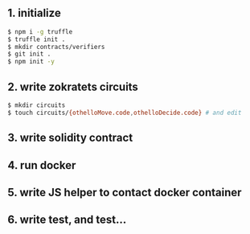 ## 1. initialize

```bash
$ npm i -g truffle
$ truffle init .
$ mkdir contracts/verifiers
$ git init .
$ npm init -y
```

## 2. write zokratets circuits
```bash
$ mkdir circuits
$ touch circuits/{othelloMove.code,othelloDecide.code} # and edit
```

## 3. write solidity contract

## 4. run docker

## 5. write JS helper to contact docker container

## 6. write test, and test...


